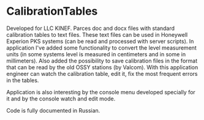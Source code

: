 # CalibrationTables
Developed for LLC KINEF.
Parces doc and docx files with standard calibration tables to text files. These text files can be used in Honeywell Experion PKS systems (can be read and processed with server scripts).
In application I've added some functionality to convert the level measurement units (in some systems level is measured in centimeters and in some in millimeters).
Also added the possibility to save calibration files in the format that can be read by the old OSSY stations (by Valcom).
With this application engineer can watch the calibration table, edit it, fix the most frequent errors in the tables.

Application is also interesting by the console menu developed specially for it and by the console watch and edit mode.

Code is fully documented in Russian.
